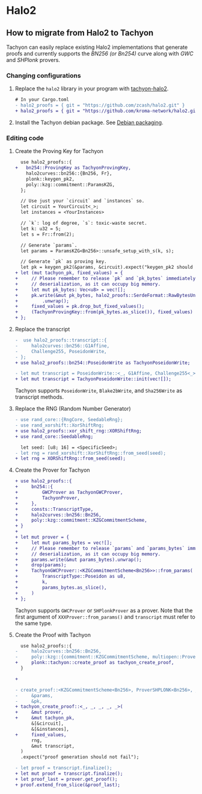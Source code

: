 # Halo2

## How to migrate from Halo2 to Tachyon

Tachyon can easily replace existing Halo2 implementations that generate proofs and currently supports the _BN256 (or Bn254)_ curve along with _GWC_ and _SHPlonk_ provers.

### Changing configurations

1. Replace the `halo2` library in your program with [tachyon-halo2](https://github.com/kroma-network/halo2).

   ```diff
   # In your Cargo.toml
   - halo2_proofs = { git = "https://github.com/zcash/halo2.git" }
   + halo2_proofs = { git = "https://github.com/kroma-network/halo2.git", branch = "scroll-halo2-v1.1-with-tachyon" }
   ```

2. Install the Tachyon debian package. See [Debian packaging](../../docs/how_to_use/how_to_build.md#debian-packaging).

### Editing code

1. Create the Proving Key for Tachyon

   ```diff
     use halo2_proofs::{
   +   bn254::ProvingKey as TachyonProvingKey,
       halo2curves::bn256::{Bn256, Fr},
       plonk::keygen_pk2,
       poly::kzg::commitment::ParamsKZG,
     };

     // Use just your `circuit` and `instances` so.
     let circuit = YourCircuit<_>;
     let instances = <YourInstances>

     // `k`: log of degree, `s`: toxic-waste secret.
     let k: u32 = 5;
     let s = Fr::from(2);

     // Generate `params`.
     let params = ParamsKZG<Bn256>::unsafe_setup_with_s(k, s);

     // Generate `pk` as proving key.
     let pk = keygen_pk2(&params, &circuit).expect("keygen_pk2 should not fail");
   + let (mut tachyon_pk, fixed_values) = {
   +     // Please remember to release `pk` and `pk_bytes` immediately after
   +     // deserialization, as it can occupy big memory.
   +     let mut pk_bytes: Vec<u8> = vec![];
   +     pk.write(&mut pk_bytes, halo2_proofs::SerdeFormat::RawBytesUnchecked)
   +         .unwrap();
   +     fixed_values = pk.drop_but_fixed_values();
   +     (TachyonProvingKey::from(pk_bytes.as_slice()), fixed_values)
   + };
   ```

2. Replace the transcript

   ```diff
   -  use halo2_proofs::transcript::{
   -     halo2curves::bn256::G1Affine,
   -     Challenge255, PoseidonWrite,
   - };
   + use halo2_proofs::bn254::PoseidonWrite as TachyonPoseidonWrite;

   - let mut transcript = PoseidonWrite::<_, G1Affine, Challenge255<_>>::init(vec![]);
   + let mut transcript = TachyonPoseidonWrite::init(vec![]);
   ```

   Tachyon supports `PoseidonWrite`, `Blake2bWrite`, and `Sha256Write` as transcript methods.

3. Replace the RNG (Random Number Generator)

   ```diff
   - use rand_core::{RngCore, SeedableRng};
   - use rand_xorshift::XorShiftRng;
   + use halo2_proofs::xor_shift_rng::XORShiftRng;
   + use rand_core::SeedableRng;

     let seed: [u8; 16] = <SpecificSeed>;
   - let rng = rand_xorshift::XorShiftRng::from_seed(seed);
   + let rng = XORShiftRng::from_seed(seed);
   ```

4. Create the Prover for Tachyon

   ```diff
   + use halo2_proofs::{
   +     bn254::{
   +         GWCProver as TachyonGWCProver,
   +         TachyonProver,
   +     },
   +     consts::TranscriptType,
   +     halo2curves::bn256::Bn256,
   +     poly::kzg::commitment::KZGCommitmentScheme,
   + }
   +
   + let mut prover = {
   +     let mut params_bytes = vec![];
   +     // Please remember to release `params` and `params_bytes` immediately after
   +     // deserialization, as it can occupy big memory.
   +     params.write(&mut params_bytes).unwrap();
   +     drop(params);
   +     TachyonGWCProver::<KZGCommitmentScheme<Bn256>>::from_params(
   +         TranscriptType::Poseidon as u8,
   +         k,
   +         params_bytes.as_slice(),
   +     )
   + };
   ```

   Tachyon supports `GWCProver` or `SHPlonkProver` as a prover. Note that the first argument of `XXXProver::from_params()` and `transcript` must refer to the same type.

5. Create the Proof with Tachyon

   ```diff
     use halo2_proofs::{
   -     halo2curves::bn256::Bn256,
   -     poly::kzg::{commitment::KZGCommitmentScheme, multiopen::ProverSHPLONK},
   +     plonk::tachyon::create_proof as tachyon_create_proof,
     }

   +

   - create_proof::<KZGCommitmentScheme<Bn256>, ProverSHPLONK<Bn256>, _, _, _, _>(
   -     &params,
   -     &pk,
   + tachyon_create_proof::<_, _, _, _, _>(
   +     &mut prover,
   +     &mut tachyon_pk,
         &[&circuit],
         &[&instances],
   +     fixed_values,
         rng,
         &mut transcript,
     )
     .expect("proof generation should not fail");

   - let proof = transcript.finalize();
   + let mut proof = transcript.finalize();
   + let proof_last = prover.get_proof();
   + proof.extend_from_slice(&proof_last);
   ```
